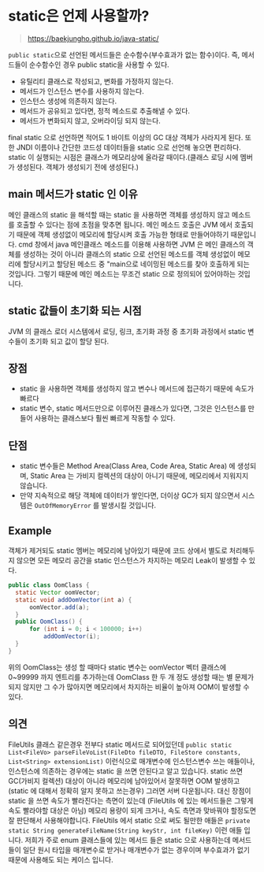 # static은 언제 사용할까?

> https://baekjungho.github.io/java-static/

`public static`으로 선언된 메서드들은 순수함수(부수효과가 없는 함수)이다. 즉, 메서드들이 순수함수인 경우 public static을 사용할 수 있다.

- 유틸리티 클래스로 작성되고, 변화를 가정하지 않는다.
- 메서드가 인스턴스 변수를 사용하지 않는다.
- 인스턴스 생성에 의존하지 않는다.
- 메서드가 공유되고 있다면, 정적 메소드로 추출해낼 수 있다.
- 메서드가 변화되지 않고, 오버라이딩 되지 않는다.

final static 으로 선언하면 적어도 1 바이트 이상의 GC 대상 객체가 사라지게 된다. 또한 JNDI 이름이나 간단한 코드성 데이터들을 static 으로 선언해 놓으면 편리하다. static 이 실행되는 시점은 클래스가 메모리상에 올라갈 때이다.(클래스 로딩 시에 멤버가 생성된다. 객체가 생성되기 전에 생성된다.)

## main 메서드가 static 인 이유

메인 클래스의 static 을 해석할 때는 static 을 사용하면 객체를 생성하지 않고 메소드를 호출할 수 있다는 점에 초점을 맞추면 됩니다. 메인 메소드 호출은 JVM 에서 호출되기 때문에 객체 생성없이 메모리에 할당시켜 호출 가능한 형태로 만들어야하기 때문입니다. cmd 창에서 java 메인클래스 메소드를 이용해 사용하면 JVM 은 메인 클래스의 객체를 생성하는 것이 아니라 클래스의 static 으로 선언된 메소드를 객체 생성없이 메모리에 할당시키고 할당된 메소드 중 "main으로 네이밍된 메소드를 찾아 호출하게 되는 것입니다. 그렇기 때문에 메인 메소드는 무조건 static 으로 정의되어 있어야하는 것입니다. 

## static 값들이 초기화 되는 시점

JVM 의 클래스 로더 시스템에서 로딩, 링크, 초기화 과정 중 초기화 과정에서 static 변수들이 초기화 되고 값이 할당 된다.

## 장점

- static 을 사용하면 객체를 생성하지 않고 변수나 메서드에 접근하기 때문에 속도가 빠르다
- static 변수, static 메서드만으로 이루어진 클래스가 있다면, 그것은 인스턴스를 만들어 사용하는 클래스보다 훨씬 빠르게 작동할 수 있다.

## 단점

- static 변수들은 Method Area(Class Area, Code Area, Static Area) 에 생성되며, Static Area 는 가비지 컬렉션의 대상이 아니기 때문에, 메모리에서
지워지지 않습니다.
- 만약 지속적으로 해당 객체에 데이터가 쌓인다면, 더이상 GC가 되지 않으면서 시스템은 `OutOfMemoryError` 를 발생시킬 것입니다.

## Example

객체가 제거되도 static 멤버는 메모리에 남아있기 때문에 코드 상에서 별도로 처리해두지 않으면 모든 메모리 공간을 static 인스턴스가 차지하는 메모리 Leak이 발생할 수 있다.

```java
public class OomClass {
  static Vector oomVector;
  static void addOomVector(int a) {
      oomVector.add(a);
  }
  public OomClass() {
      for (int i = 0; i < 100000; i++)
          addOomVector(i);
  }
}
```

위의 OomClass는 생성 할 때마다 static 변수는 oomVector 벡터 클래스에 0~99999 까지 엔트리를 추가하는데 OomClass 한 두 개 정도 생성할 때는 별 문제가 되지 않지만 그 수가 많아지면 메모리에서 차지하는 비율이 높아져 OOM이 발생할 수 있다.

## 의견

FileUtils 클래스 같은경우 전부다 static 메서드로 되어있던데  `public static List<FileVo> parseFileVoList(FileDto fileDTO, FileStore constants, List<String> extensionList)` 이런식으로 매개변수에 인스턴스변수 쓰는 애들이나, 인스턴스에  의존하는 경우에는 static 을 쓰면 안된다고 알고 있습니다. static 쓰면 GC(가비지 컬렉션) 대상이 아니라 메모리에 남아있어서 잘못하면 OOM 발생하고(static 에 대해서 정확히 알지 못하고 쓰는경우) 그러면 서버 다운됩니다. 대신 장점이 static 을 쓰면 속도가 빨라진다는 측면이 있는데 (FileUtils 에 있는 메서드들은 그렇게 속도 빨라야할 대상은 아님) 메모리 용량이 되게 크거나, 속도 측면과 맞바꿔야 할정도면 잘 판단해서 사용해야합니다. FileUtils 에서 static 으로 써도 될만한 애들은 `private static String generateFileName(String keyStr, int fileKey)` 이런 애들 입니다. 저희가 주로 enum 클래스들에 있는 메서드 들은 static 으로 사용하는데 메서드들이 일단 원시 타입을 매개변수로 받거나 매개변수가 없는 경우이며 부수효과가 없기 때문에 사용해도 되는 케이스 입니다.
